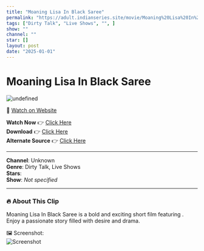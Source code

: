```yaml
---
title: "Moaning Lisa In Black Saree"
permalink: "https://adult.indianseries.site/movie/Moaning%20Lisa%20In%20Black%20Saree"
tags: ["Dirty Talk", "Live Shows", "", ]
show: ""
channel: ""
star: []
layout: post
date: "2025-01-01"
---
```


# Moaning Lisa In Black Saree

![undefined](https://desisins.com/wp-content/uploads/2024/09/Moaning-Lisa-Dirty-Talk-DesiSins.com_.jpg)

🔗 [Watch on Website](https://adult.indianseries.site/movie/Moaning%20Lisa%20In%20Black%20Saree)

**Watch Now** 👉 [Click Here](https://adult.indianseries.site/movie/Moaning%20Lisa%20In%20Black%20Saree)  
**Download** 👉 [Click Here](https://adult.indianseries.site/movie/Moaning%20Lisa%20In%20Black%20Saree)  
**Alternate Source** 👉 [Click Here](https://adult.indianseries.site/movie/Moaning%20Lisa%20In%20Black%20Saree)

---

**Channel**: Unknown  
**Genre**: Dirty Talk, Live Shows  
**Stars**:   
**Show**: *Not specified*

---

### 🔥 About This Clip

Moaning Lisa In Black Saree is a bold and exciting short film featuring . Enjoy a passionate story filled with desire and drama.
 
🖼️ Screenshot:  
![Screenshot](https://desisins.com/wp-content/uploads/2024/09/Moaning-Lisa-Dirty-Talk-DesiSins.com_.jpg)
